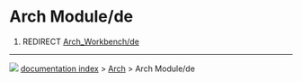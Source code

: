 # Arch Module/de
1.  REDIRECT [Arch\_Workbench/de](Arch_Workbench/de.md)



---
![](images/Right_arrow.png) [documentation index](../README.md) > [Arch](Arch_Workbench.md) > Arch Module/de
